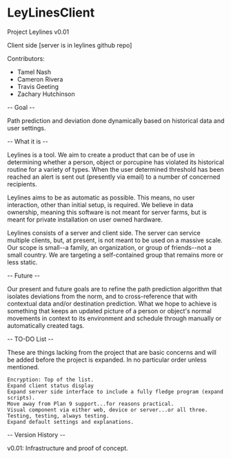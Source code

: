 LeyLinesClient
==============
Project Leylines
v0.01

Client side 
[server is in leylines github repo]

Contributors:
* Tamel Nash
* Cameron Rivera
* Travis Geeting
* Zachary Hutchinson

-- Goal --

Path prediction and deviation done dynamically based on historical data and user settings. 

-- What it is --

Leylines is a tool. We aim to create a product that can be of use in determining whether a person, object or porcupine has violated its historical routine for a variety of types. When the user determined threshold has been reached an alert is sent out (presently via email) to a number of concerned recipients.

Leylines aims to be as automatic as possible. This means, no user interaction, other than initial setup, is required. We believe in data ownership, meaning this software is not meant for server farms, but is meant for private installation on user owned hardware.

Leylines consists of a server and client side. The server can service multiple clients, but, at present, is not meant to be used on a massive scale. Our scope is small--a family, an organization, or group of friends--not a small country. We are targeting a self-contained group that remains more or less static. 

-- Future --

Our present and future goals are to refine the path prediction algorithm that isolates deviations from the norm, and to cross-reference that with contextual data and/or destination prediction. What we hope to achieve is something that keeps an updated picture of a person or object's normal movements in context to its environment and schedule through manually or automatically created tags.

-- TO-DO List --

These are things lacking from the project that are basic concerns and will be added before the project is expanded. In no particular order unless mentioned.

    Encryption: Top of the list.
    Expand client status display
    Expand server side interface to include a fully fledge program (expand scripts).
    Move away from Plan 9 support...for reasons practical.
    Visual component via either web, device or server...or all three.
    Testing, testing, always testing.
    Expand default settings and explanations.

-- Version History --

v0.01: Infrastructure and proof of concept. 
